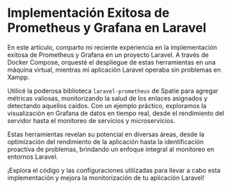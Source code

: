 # Implementación Exitosa de Prometheus y Grafana en Laravel

En este artículo, comparto mi reciente experiencia en la implementación exitosa de Prometheus y Grafana en un proyecto Laravel. A través de Docker Compose, orquesté el despliegue de estas herramientas en una máquina virtual, mientras mi aplicación Laravel operaba sin problemas en Xampp.

Utilicé la poderosa biblioteca `laravel-prometheus` de Spatie para agregar métricas valiosas, monitorizando la salud de los enlaces asignados y detectando aquellos caídos. Con un ejemplo práctico, exploramos la visualización en Grafana de datos en tiempo real, desde el rendimiento del servidor hasta el monitoreo de servicios y microservicios.

Estas herramientas revelan su potencial en diversas áreas, desde la optimización del rendimiento de la aplicación hasta la identificación proactiva de problemas, brindando un enfoque integral al monitoreo en entornos Laravel.

¡Explora el código y las configuraciones utilizadas para llevar a cabo esta implementación y mejora la monitorización de tu aplicación Laravel!
